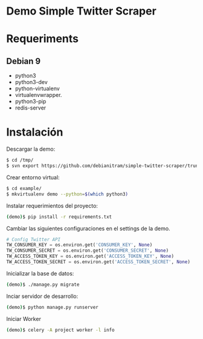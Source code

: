 Demo Simple Twitter Scraper
===========================


Requeriments
============

Debian 9
--------
* python3
* python3-dev
* python-virtualenv
* virtualenvwrapper.
* python3-pip
* redis-server

Instalación
===========

Descargar la demo:
```bash
$ cd /tmp/
$ svn export https://github.com/debianitram/simple-twitter-scraper/trunk/example
```

Crear entorno virtual:

```bash
$ cd example/
$ mkvirtualenv demo --python=$(which python3)
```

Instalar requerimientos del proyecto:

```bash
(demo)$ pip install -r requirements.txt
```

Cambiar las siguientes configuraciones en el settings de la demo.
```python
# Config Twitter API
TW_CONSUMER_KEY = os.environ.get('CONSUMER_KEY', None)
TW_CONSUMER_SECRET = os.environ.get('CONSUMER_SECRET', None)
TW_ACCESS_TOKEN_KEY = os.environ.get('ACCESS_TOKEN_KEY', None)
TW_ACCESS_TOKEN_SECRET = os.environ.get('ACCESS_TOKEN_SECRET', None)
```

Inicializar la base de datos:

```bash
(demo)$ ./manage.py migrate
```


Inciar servidor de desarrollo:
```bash
(demo)$ python manage.py runserver
```

Iniciar Worker
```bash
(demo)$ celery -A project worker -l info
```


